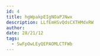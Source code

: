 ```yaml
---
id: 4
title: hgWpakpEIgNOaPJNwx
description: LLfEmHSvQdsCXTHMdxRW
author: 
date: 28/21/12
tags:
  - SwFpOwLEyQEPAOMLCTFWb
---
```

